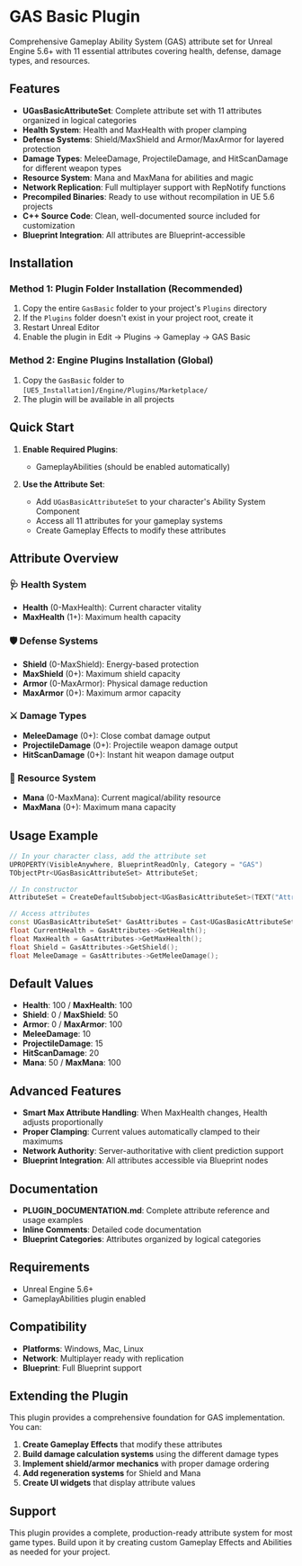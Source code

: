 # GAS Basic Plugin

Comprehensive Gameplay Ability System (GAS) attribute set for Unreal Engine 5.6+ with 11 essential attributes covering health, defense, damage types, and resources.

## Features

- **UGasBasicAttributeSet**: Complete attribute set with 11 attributes organized in logical categories
- **Health System**: Health and MaxHealth with proper clamping
- **Defense Systems**: Shield/MaxShield and Armor/MaxArmor for layered protection
- **Damage Types**: MeleeDamage, ProjectileDamage, and HitScanDamage for different weapon types
- **Resource System**: Mana and MaxMana for abilities and magic
- **Network Replication**: Full multiplayer support with RepNotify functions
- **Precompiled Binaries**: Ready to use without recompilation in UE 5.6 projects  
- **C++ Source Code**: Clean, well-documented source included for customization
- **Blueprint Integration**: All attributes are Blueprint-accessible

## Installation

### Method 1: Plugin Folder Installation (Recommended)
1. Copy the entire `GasBasic` folder to your project's `Plugins` directory
2. If the `Plugins` folder doesn't exist in your project root, create it
3. Restart Unreal Editor
4. Enable the plugin in Edit → Plugins → Gameplay → GAS Basic

### Method 2: Engine Plugins Installation (Global)
1. Copy the `GasBasic` folder to `[UE5_Installation]/Engine/Plugins/Marketplace/`
2. The plugin will be available in all projects

## Quick Start

1. **Enable Required Plugins**:
   - GameplayAbilities (should be enabled automatically)

2. **Use the Attribute Set**:
   - Add `UGasBasicAttributeSet` to your character's Ability System Component
   - Access all 11 attributes for your gameplay systems
   - Create Gameplay Effects to modify these attributes

## Attribute Overview

### 🩺 Health System
- **Health** (0-MaxHealth): Current character vitality
- **MaxHealth** (1+): Maximum health capacity

### 🛡️ Defense Systems  
- **Shield** (0-MaxShield): Energy-based protection
- **MaxShield** (0+): Maximum shield capacity
- **Armor** (0-MaxArmor): Physical damage reduction
- **MaxArmor** (0+): Maximum armor capacity

### ⚔️ Damage Types
- **MeleeDamage** (0+): Close combat damage output
- **ProjectileDamage** (0+): Projectile weapon damage output  
- **HitScanDamage** (0+): Instant hit weapon damage output

### 🔮 Resource System
- **Mana** (0-MaxMana): Current magical/ability resource
- **MaxMana** (0+): Maximum mana capacity

## Usage Example

```cpp
// In your character class, add the attribute set
UPROPERTY(VisibleAnywhere, BlueprintReadOnly, Category = "GAS")
TObjectPtr<UGasBasicAttributeSet> AttributeSet;

// In constructor
AttributeSet = CreateDefaultSubobject<UGasBasicAttributeSet>(TEXT("AttributeSet"));

// Access attributes
const UGasBasicAttributeSet* GasAttributes = Cast<UGasBasicAttributeSet>(AttributeSet);
float CurrentHealth = GasAttributes->GetHealth();
float MaxHealth = GasAttributes->GetMaxHealth();
float Shield = GasAttributes->GetShield();
float MeleeDamage = GasAttributes->GetMeleeDamage();
```

## Default Values

- **Health**: 100 / **MaxHealth**: 100
- **Shield**: 0 / **MaxShield**: 50  
- **Armor**: 0 / **MaxArmor**: 100
- **MeleeDamage**: 10
- **ProjectileDamage**: 15
- **HitScanDamage**: 20
- **Mana**: 50 / **MaxMana**: 100

## Advanced Features

- **Smart Max Attribute Handling**: When MaxHealth changes, Health adjusts proportionally
- **Proper Clamping**: Current values automatically clamped to their maximums
- **Network Authority**: Server-authoritative with client prediction support
- **Blueprint Integration**: All attributes accessible via Blueprint nodes

## Documentation

- **PLUGIN_DOCUMENTATION.md**: Complete attribute reference and usage examples
- **Inline Comments**: Detailed code documentation
- **Blueprint Categories**: Attributes organized by logical categories

## Requirements

- Unreal Engine 5.6+
- GameplayAbilities plugin enabled

## Compatibility

- **Platforms**: Windows, Mac, Linux
- **Network**: Multiplayer ready with replication
- **Blueprint**: Full Blueprint support

## Extending the Plugin

This plugin provides a comprehensive foundation for GAS implementation. You can:

1. **Create Gameplay Effects** that modify these attributes
2. **Build damage calculation systems** using the different damage types
3. **Implement shield/armor mechanics** with proper damage ordering
4. **Add regeneration systems** for Shield and Mana
5. **Create UI widgets** that display attribute values

## Support

This plugin provides a complete, production-ready attribute system for most game types. Build upon it by creating custom Gameplay Effects and Abilities as needed for your project.

